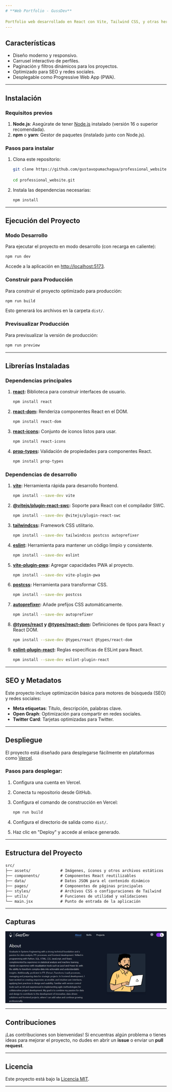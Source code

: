 ```yaml
---
# **Web Portfolio - GussDev**

Portfolio web desarrollado en React con Vite, Tailwind CSS, y otras herramientas modernas. Este proyecto muestra habilidades en desarrollo frontend, análisis de datos, y visualización, destacando proyectos y experiencias relevantes.
---
```


## **Características**

- Diseño moderno y responsivo.
- Carrusel interactivo de perfiles.
- Paginación y filtros dinámicos para los proyectos.
- Optimizado para SEO y redes sociales.
- Desplegable como Progressive Web App (PWA).

---

## **Instalación**

### **Requisitos previos**

1. **Node.js**: Asegúrate de tener [Node.js](https://nodejs.org/) instalado (versión 16 o superior recomendada).
2. **npm** o **yarn**: Gestor de paquetes (instalado junto con Node.js).

### **Pasos para instalar**

1. Clona este repositorio:

   ```bash
   git clone https://github.com/gustavopumachagua/professional_website.git

   cd professional_website.git
   ```

2. Instala las dependencias necesarias:

   ```bash
   npm install
   ```

---

## **Ejecución del Proyecto**

### **Modo Desarrollo**

Para ejecutar el proyecto en modo desarrollo (con recarga en caliente):

```bash
npm run dev
```

Accede a la aplicación en [http://localhost:5173](http://localhost:5173).

### **Construir para Producción**

Para construir el proyecto optimizado para producción:

```bash
npm run build
```

Esto generará los archivos en la carpeta `dist/`.

### **Previsualizar Producción**

Para previsualizar la versión de producción:

```bash
npm run preview
```

---

## **Librerías Instaladas**

### **Dependencias principales**

1. **[react](https://reactjs.org/):** Biblioteca para construir interfaces de usuario.

   ```bash
   npm install react
   ```

2. **[react-dom](https://reactjs.org/docs/react-dom.html):** Renderiza componentes React en el DOM.

   ```bash
   npm install react-dom
   ```

3. **[react-icons](https://react-icons.github.io/react-icons/):** Conjunto de íconos listos para usar.

   ```bash
   npm install react-icons
   ```

4. **[prop-types](https://github.com/facebook/prop-types):** Validación de propiedades para componentes React.
   ```bash
   npm install prop-types
   ```

### **Dependencias de desarrollo**

1. **[vite](https://vitejs.dev/):** Herramienta rápida para desarrollo frontend.

   ```bash
   npm install --save-dev vite
   ```

2. **[@vitejs/plugin-react-swc](https://vitejs.dev/plugins/):** Soporte para React con el compilador SWC.

   ```bash
   npm install --save-dev @vitejs/plugin-react-swc
   ```

3. **[tailwindcss](https://tailwindcss.com/):** Framework CSS utilitario.

   ```bash
   npm install --save-dev tailwindcss postcss autoprefixer
   ```

4. **[eslint](https://eslint.org/):** Herramienta para mantener un código limpio y consistente.

   ```bash
   npm install --save-dev eslint
   ```

5. **[vite-plugin-pwa](https://vite-pwa-org.netlify.app/):** Agregar capacidades PWA al proyecto.

   ```bash
   npm install --save-dev vite-plugin-pwa
   ```

6. **[postcss](https://postcss.org/):** Herramienta para transformar CSS.

   ```bash
   npm install --save-dev postcss
   ```

7. **[autoprefixer](https://github.com/postcss/autoprefixer):** Añade prefijos CSS automáticamente.

   ```bash
   npm install --save-dev autoprefixer
   ```

8. **[@types/react](https://www.npmjs.com/package/@types/react) y [@types/react-dom](https://www.npmjs.com/package/@types/react-dom):** Definiciones de tipos para React y React DOM.

   ```bash
   npm install --save-dev @types/react @types/react-dom
   ```

9. **[eslint-plugin-react](https://github.com/jsx-eslint/eslint-plugin-react):** Reglas específicas de ESLint para React.
   ```bash
   npm install --save-dev eslint-plugin-react
   ```

---

## **SEO y Metadatos**

Este proyecto incluye optimización básica para motores de búsqueda (SEO) y redes sociales:

- **Meta etiquetas**: Título, descripción, palabras clave.
- **Open Graph**: Optimización para compartir en redes sociales.
- **Twitter Card**: Tarjetas optimizadas para Twitter.

---

## **Despliegue**

El proyecto está diseñado para desplegarse fácilmente en plataformas como [Vercel](https://vercel.com/).

### Pasos para desplegar:

1. Configura una cuenta en Vercel.
2. Conecta tu repositorio desde GitHub.
3. Configura el comando de construcción en Vercel:

   ```bash
   npm run build
   ```

4. Configura el directorio de salida como `dist/`.
5. Haz clic en "Deploy" y accede al enlace generado.

---

## **Estructura del Proyecto**

```plaintext
src/
├── assets/             # Imágenes, íconos y otros archivos estáticos
├── components/         # Componentes React reutilizables
├── data/               # Datos JSON para el contenido dinámico
├── pages/              # Componentes de páginas principales
├── styles/             # Archivos CSS o configuraciones de Tailwind
├── utils/              # Funciones de utilidad y validaciones
└── main.jsx            # Punto de entrada de la aplicación
```

---

## **Capturas**

![Preview del proyecto](./public/perfil_preview.png)

---

## **Contribuciones**

¡Las contribuciones son bienvenidas! Si encuentras algún problema o tienes ideas para mejorar el proyecto, no dudes en abrir un **issue** o enviar un **pull request**.

---

## **Licencia**

Este proyecto está bajo la [Licencia MIT](./LICENSE).

---
